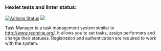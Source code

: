 ### Hexlet tests and linter status:
[![Actions Status](https://github.com/molych/php-project-lvl4/workflows/hexlet-check/badge.svg)](https://github.com/molych/php-project-lvl4/actions)
<a href="https://github.com/molych/php-project-lvl4/actions"><img src="https://github.com/molych/php-project-lvl4/workflows/PHP-CI/badge.svg" /></a>

Task Manager is a task management system similar to http://www.redmine.org/. It allows you to set tasks, assign performers and change their statuses. Registration and authentication are required to work with the system.
